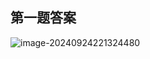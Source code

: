 ## 第一题答案

![image-20240924221324480](C:\Users\90852\AppData\Roaming\Typora\typora-user-images\image-20240924221324480.png)